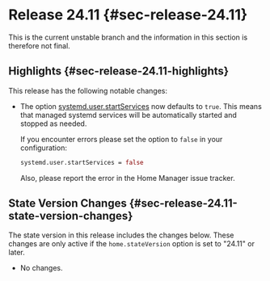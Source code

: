 # Release 24.11 {#sec-release-24.11}

This is the current unstable branch and the information in this section
is therefore not final.

## Highlights {#sec-release-24.11-highlights}

This release has the following notable changes:

- The option
  [systemd.user.startServices](#opt-systemd.user.startServices) now
  defaults to `true`. This means that managed systemd services will be
  automatically started and stopped as needed.

  If you encounter errors please set the option to `false` in your
  configuration:

  ```nix
  systemd.user.startServices = false
  ```

  Also, please report the error in the Home Manager issue tracker.

## State Version Changes {#sec-release-24.11-state-version-changes}

The state version in this release includes the changes below. These
changes are only active if the `home.stateVersion` option is set to
\"24.11\" or later.

- No changes.
